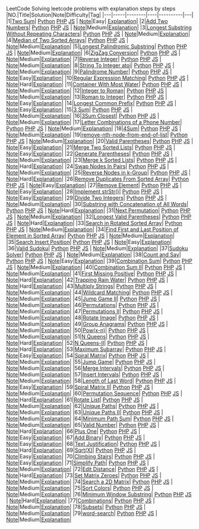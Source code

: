 LeetCode
Solving leetcode problems with explanation steps by steps
|NO.|Title|Solution|Note|Difficulty|Tag|
|---|-----|--------|----|----------|---|
|1|[Two Sum](https://leetcode.com/problems/two-sum)| [Python](Python/0001_two-sum_with_explain.py) [PHP](/PHP/0001_two-sum_with_explain.php) [JS](/JS/0001_two-sum_with_explain.js) | [Note](000.%20Two%20Sum)|Easy| [Explanation](https://leetcode.com/articles/two-sum/)|
|2|[Add Two Numbers](https://leetcode.com/problems/add-two-numbers)| [Python](Python/0002_two-sum_with_explain.py) [PHP](/PHP/0002_two-sum_with_explain.php) [JS](/JS/0002_two-sum_with_explain.js) | [Note](000.%20Two%20Sum)|Medium|[Explanation](https://leetcode.com/articles/add-two-numbers/)|
|3|[Longest Substring Without Repeating Characters](https://leetcode.com/problems/longest-substring-without-repeating-characters)| [Python](Python/0003_longest-substring-without-repeating-characters.py) [PHP](/PHP/0003_longest-substring-without-repeating-characters.php) [JS](/JS/0003_longest-substring-without-repeating-characters.js) | [Note](000.%20Two%20Sum)|Medium|[Explanation](https://leetcode.com/articles/longest-substring-without-repeating-characters/)|
|4|[Median of Two Sorted Arrays](https://leetcode.com/problems/median-of-two-sorted-arrays/)| [Python](Python/0004_median-of-two-sorted-arrays.py) [PHP](/PHP/0004_median-of-two-sorted-arrays.php) [JS](/JS/0004_median-of-two-sorted-arrays.js) | [Note](000.%20Two%20Sum)|Medium|[Explanation](https://leetcode.com/articles/median-of-two-sorted-arrays/)|
|5|[Longest Palindromic Substring](https://leetcode.com/problems/longest-palindromic-substring/)| [Python](Python/0005_longest-palindromic-substring.py) [PHP](/PHP/0005_longest-palindromic-substring.php) [JS](/JS/0005_longest-palindromic-substring.js) | [Note](000.%20Two%20Sum)|Medium|[Explanation](https://leetcode.com/articles/longest-palindromic-substring/)|
|6|[ZigZag Conversion](https://leetcode.com/problems/zigzag-conversion/)| [Python](Python/0006_zigzag-conversion.py) [PHP](/PHP/0006_zigzag-conversion.php) [JS](/JS/0006_zigzag-conversion.js) | [Note](000.%20Two%20Sum)|Medium|[Explanation](https://leetcode.com/articles/zigzag-conversion/)|
|7|[Reverse Integer](https://leetcode.com/problems/reverse-integer/)| [Python](Python/0007_reverse-integer.py) [PHP](/PHP/0007_reverse-integer.php) [JS](/JS/0007_reverse-integer.js) | [Note](000.%20Two%20Sum)|Medium|[Explanation](https://leetcode.com/articles/reverse-integer/)|
|8|[String To Integer atoi](https://leetcode.com/problems/string-to-integer-atoi/)| [Python](Python/0008_string-to-integer-atoi.py) [PHP](/PHP/0008_string-to-integer-atoi.php) [JS](/JS/0008_string-to-integer-atoi.js) | [Note](000.%20Two%20Sum)|Medium|[Explanation](https://leetcode.com/articles/string-to-integer-atoi/)|
|9|[Palindrome Number](https://leetcode.com/problems/palindrome-number/)| [Python](Python/0009_palindrome-number.py) [PHP](/PHP/0009_palindrome-number.php) [JS](/JS/0009_palindrome-number.js) | [Note](000.%20Two%20Sum)|Easy|[Explanation](https://leetcode.com/articles/string-to-integer-atoi/)|
|10|[Regular Expression Matching](https://leetcode.com/problems/regular-expression-matching/)| [Python](Python/0010_regular-expression-matching.py) [PHP](/PHP/0010_regular-expression-matching.php) [JS](/JS/0010_regular-expression-matching.js) | [Note](000.%20Two%20Sum)|Hard|[Explanation](https://leetcode.com/articles/regular-expression-matching/)|
|11|[Container With Most Water](https://leetcode.com/problems/container-with-most-water/)| [Python](Python/0011_container-with-most-water.py) [PHP](/PHP/0011_container-with-most-water.php) [JS](/JS/0011_container-with-most-water.js) | [Note](000.%20Two%20Sum)|Medium|[Explanation](https://leetcode.com/articles/container-with-most-water/)|
|12|[Integer to Roman](https://leetcode.com/problems/integer-to-roman/)| [Python](Python/0012_integer-to-roman.py) [PHP](/PHP/0012_integer-to-roman.php) [JS](/JS/0012_integer-to-roman.js) | [Note](000.%20Two%20Sum)|Medium|[Explanation](https://leetcode.com/articles/integer-to-roman/)|
|13|[Roman to Integer](https://leetcode.com/problems/roman-to-integer/)| [Python](Python/0013_roman-to-integer.py) [PHP](/PHP/0013_roman-to-integer.php) [JS](/JS/0013_roman-to-integer.js) | [Note](000.%20Two%20Sum)|Easy|[Explanation](https://leetcode.com/articles/roman-to-integer/)|
|14|[Longest Common Prefix](https://leetcode.com/problems/longest-common-prefix/)| [Python](Python/0014_longest-common-prefix.py) [PHP](/PHP/0014_longest-common-prefix.php) [JS](/JS/0014_longest-common-prefix.js) | [Note](000.%20Two%20Sum)|Easy|[Explanation](https://leetcode.com/articles/longest-common-prefix/)|
|15|[3 Sum](https://leetcode.com/problems/3sum/)| [Python](Python/0015_3sum.py) [PHP](/PHP/0015_3sum.php) [JS](/JS/0015_3sum.js) | [Note](000.%20Two%20Sum)|Medium|[Explanation](https://leetcode.com/articles/3sum/)|
|16|[3Sum Closest](https://leetcode.com/problems/3sum-closest/)| [Python](Python/0016_3sum-closest.py) [PHP](/PHP/0016_3sum-closest.php) [JS](/JS/0016_3sum-closest.js) | [Note](000.%20Two%20Sum)|Medium|[Explanation](https://leetcode.com/articles/3sum-closest/)|
|17|[Letter Combinations of a Phone Number](https://leetcode.com/problems/letter-combinations-of-a-phone-number/)| [Python](Python/0017_letter-combinations-of-a-phone-number.py) [PHP](/PHP/0017_letter-combinations-of-a-phone-number.php) [JS](/JS/0017_letter-combinations-of-a-phone-number.js) | [Note](000.%20Two%20Sum)|Medium|[Explanation](https://leetcode.com/articles/letter-combinations-of-a-phone-number/)|
|18|[4Sum](https://leetcode.com/problems/4sum/)| [Python](Python/0018_4sum.py) [PHP](/PHP/0018_4sum.php) [JS](/JS/0018_4sum.js) | [Note](000.%20Two%20Sum)|Medium|[Explanation](https://leetcode.com/articles/4sum/)|
|19|[remove-nth-node-from-end-of-list](https://leetcode.com/problems/remove-nth-node-from-end-of-list/)| [Python](Python/0019_remove-nth-node-from-end-of-list.py) [PHP](/PHP/0019_remove-nth-node-from-end-of-list.php) [JS](/JS/0019_remove-nth-node-from-end-of-list.js) | [Note](000.%20Two%20Sum)|Medium|[Explanation](https://leetcode.com/articles/remove-nth-node-from-end-of-list/)|
|20|[Valid Parentheses](https://leetcode.com/problems/valid-parentheses/)| [Python](Python/0020_valid-parentheses.py) [PHP](/PHP/0020_valid-parentheses.php) [JS](/JS/0020_valid-parentheses.js) | [Note](000.%20Two%20Sum)|Easy|[Explanation](https://leetcode.com/articles/valid-parentheses/)|
|21|[Merge Two Sorted Lists](https://leetcode.com/problems/merge-two-sorted-lists/)| [Python](Python/0021_merge-two-sorted-lists.py) [PHP](/PHP/0021_merge-two-sorted-lists.php) [JS](/JS/0021_merge-two-sorted-lists.js) | [Note](000.%20Two%20Sum)|Easy|[Explanation](https://leetcode.com/articles/merge-two-sorted-lists/)|
|22|[Generate Parentheses](https://leetcode.com/problems/generate-parentheses/)| [Python](Python/0022_generate-parentheses.py) [PHP](/PHP/0022_generate-parentheses.php) [JS](/JS/0022_generate-parentheses.js) | [Note](000.%20Two%20Sum)|Medium|[Explanation](https://leetcode.com/articles/generate-parentheses/)|
|23|[Merge k Sorted Lists](https://leetcode.com/problems/merge-k-sorted-lists/)| [Python](Python/0023_merge-k-sorted-lists.py) [PHP](/PHP/0023_merge-k-sorted-lists.php) [JS](/JS/0023_merge-k-sorted-lists.js) | [Note](000.%20Two%20Sum)|Hard|[Explanation](https://leetcode.com/articles/merge-k-sorted-lists/)|
|24|[Swap Nodes In Pairs](https://leetcode.com/problems/swap-nodes-in-pairs/)| [Python](Python/0024_swap-nodes-in-pairs.py) [PHP](/PHP/0024_swap-nodes-in-pairs.php) [JS](/JS/0024_swap-nodes-in-pairs.js) | [Note](000.%20Two%20Sum)|Medium|[Explanation](https://leetcode.com/articles/swap-nodes-in-pairs/)|
|25|[Reverse Nodes in k-Group](https://leetcode.com/problems/reverse-nodes-in-k-group/)| [Python](Python/0025_reverse-nodes-in-k-group.py) [PHP](/PHP/0025_reverse-nodes-in-k-group.php) [JS](/JS/0025_reverse-nodes-in-k-group.js) | [Note](000.%20Two%20Sum)|Hard|[Explanation](https://leetcode.com/articles/reverse-nodes-in-k-group/)|
|26|[Remove Duplicates From Sorted Array](https://leetcode.com/problems/remove-duplicates-from-sorted-array/)| [Python](Python/0026_remove-duplicates-from-sorted-array.py) [PHP](/PHP/0026_remove-duplicates-from-sorted-array.php) [JS](/JS/0026_remove-duplicates-from-sorted-array.js) | [Note](000.%20Two%20Sum)|Easy|[Explanation](https://leetcode.com/articles/remove-duplicates-from-sorted-array/)|
|27|[Remove Element](https://leetcode.com/problems/remove-element/)| [Python](Python/0027_remove-element.py) [PHP](/PHP/0027_remove-element.php) [JS](/JS/0027_remove-element.js) | [Note](000.%20Two%20Sum)|Easy|[Explanation](https://leetcode.com/articles/remove-element/)|
|28|[Implement strStr()](https://leetcode.com/problems/implement-strstr/)| [Python](Python/0028_implement-strstr.py) [PHP](/PHP/0028_implement-strstr.php) [JS](/JS/0028_implement-strstr.js) | [Note](000.%20Two%20Sum)|Easy|[Explanation](https://leetcode.com/articles/implement-strstr/)|
|29|[Divide Two Integers](https://leetcode.com/problems/divide-two-integers/)| [Python](Python/0029_divide-two-integers.py) [PHP](/PHP/0029_divide-two-integers.php) [JS](/JS/0029_divide-two-integers.js) | [Note](000.%20Two%20Sum)|Medium|[Explanation](https://leetcode.com/articles/divide-two-integers/)|
|30|[Substring with Concatenation of All Words](https://leetcode.com/problems/substring-with-concatenation-of-all-words/)| [Python](Python/0030_substring-with-concatenation-of-all-words.py) [PHP](/PHP/0030_substring-with-concatenation-of-all-words.php) [JS](/JS/0030_substring-with-concatenation-of-all-words.js) | [Note](000.%20Two%20Sum)|Hard|[Explanation](https://leetcode.com/articles/substring-with-concatenation-of-all-words/)|
|31|[Next Permutation](https://leetcode.com/problems/next-permutation/)| [Python](Python/0031_next-permutation.py) [PHP](/PHP/0031_next-permutation.php) [JS](/JS/0031_next-permutation.js) | [Note](000.%20Two%20Sum)|Medium|[Explanation](https://leetcode.com/articles/next-permutation/)|
|32|[Longest Valid Parentheses](https://leetcode.com/problems/longest-valid-parentheses/)| [Python](Python/0032_longest-valid-parentheses.py) [PHP](/PHP/0032_longest-valid-parentheses.php) [JS](/JS/0032_longest-valid-parentheses.js) | [Note](000.%20Two%20Sum)|Hard|[Explanation](https://leetcode.com/articles/longest-valid-parentheses/)|
|33|[Search in Rotated Sorted Array](https://leetcode.com/problems/search-in-rotated-sorted-array/)| [Python](Python/0033_search-in-rotated-sorted-array.py) [PHP](/PHP/0033_search-in-rotated-sorted-array.php) [JS](/JS/0033_search-in-rotated-sorted-array.js) | [Note](000.%20Two%20Sum)|Medium|[Explanation](https://leetcode.com/articles/search-in-rotated-sorted-array/)|
|34|[Find First and Last Position of Element in Sorted Array](https://leetcode.com/problems/search-in-rotated-sorted-array/)| [Python](Python/0034_find-first-and-last-position-of-element-in-sorted-array.py) [PHP](/PHP/0034_find-first-and-last-position-of-element-in-sorted-array.php) [JS](/JS/0034_find-first-and-last-position-of-element-in-sorted-array.js) | [Note](000.%20Two%20Sum)|Medium|[Explanation](https://leetcode.com/articles/find-first-and-last-position-of-element-in-sorted-array/)|
|35|[Search Insert Position](https://leetcode.com/problems/search-insert-position/)| [Python](Python/0035_search-insert-position.py) [PHP](/PHP/0035_search-insert-position.php) [JS](/JS/0035_find-first-and-last-position-of-element-in-sorted-array.js) | [Note](000.%20Two%20Sum)|Easy|[Explanation](https://leetcode.com/articles/find-first-and-last-position-of-element-in-sorted-array/)|
|36|[Valid Sudoku](https://leetcode.com/problems/valid-sudoku/)| [Python](Python/0036_valid-sudoku.py) [PHP](/PHP/0036_valid-sudoku.php) [JS](/JS/0036_valid-sudoku.js) | [Note](000.%20Two%20Sum)|Medium|[Explanation](https://leetcode.com/articles/valid-sudoku/)|
|37|[Sudoku Solver](https://leetcode.com/problems/sudoku-solver/)| [Python](Python/0037_sudoku-solver.py) [PHP](/PHP/0037_sudoku-solver.php) [JS](/JS/0037_sudoku-solver.js) | [Note](000.%20Two%20Sum)|Medium|[Explanation](https://leetcode.com/articles/sudoku-solver/)|
|38|[Count and Say](https://leetcode.com/problems/count-and-say/)| [Python](Python/0038_count-and-say.py) [PHP](/PHP/0038_count-and-say.php) [JS](/JS/0038_count-and-say.js) | [Note](000.%20Two%20Sum)|Easy|[Explanation](https://leetcode.com/articles/count-and-say/)|
|39|[Combination Sum](https://leetcode.com/problems/combination-sum/)| [Python](Python/0039_combination-sum.py) [PHP](/PHP/0039_combination-sum.php) [JS](/JS/0039_combination-sum.js) | [Note](000.%20Two%20Sum)|Medium|[Explanation](https://leetcode.com/articles/combination-sum/)|
|40|[Combination Sum II](https://leetcode.com/problems/combination-sum-ii/)| [Python](Python/0040_combination-sum-ii.py) [PHP](/PHP/0040_combination-sum-ii.php) [JS](/JS/0040_combination-sum-ii.js) | [Note](000.%20Two%20Sum)|Medium|[Explanation](https://leetcode.com/articles/combination-sum-ii/)|
|41|[First Missing Positive](https://leetcode.com/problems/first-missing-positive/)| [Python](Python/0041_first-missing-positive.py) [PHP](/PHP/0041_first-missing-positive.php) [JS](/JS/0041_first-missing-positive.js) | [Note](000.%20Two%20Sum)|Hard|[Explanation](https://leetcode.com/articles/first-missing-positive/)|
|42|[Trapping Rain Water](https://leetcode.com/problems/trapping-rain-water/)| [Python](Python/0042_trapping-rain-water.py) [PHP](/PHP/0042_trapping-rain-water.php) [JS](/JS/0042_trapping-rain-water.js) | [Note](000.%20Two%20Sum)|Hard|[Explanation](https://leetcode.com/articles/trapping-rain-water/)|
|43|[Multiply Strings](https://leetcode.com/problems/multiply-strings/)| [Python](Python/0043_multiply-strings.py) [PHP](/PHP/0043_multiply-strings.php) [JS](/JS/0043_multiply-strings.js) | [Note](000.%20Two%20Sum)|Medium|[Explanation](https://leetcode.com/articles/multiply-strings/)|
|44|[Wildcard Matching](https://leetcode.com/problems/wildcard-matching/)| [Python](Python/0044_wildcard-matching.py) [PHP](/PHP/0044_wildcard-matching.php) [JS](/JS/0044_wildcard-matching.js) | [Note](000.%20Two%20Sum)|Medium|[Explanation](https://leetcode.com/articles/wildcard-matching/)|
|45|[Jump Game II](https://leetcode.com/problems/jump-game-ii/)| [Python](Python/0045_jump-game-ii.py) [PHP](/PHP/0045_jump-game-ii.php) [JS](/JS/0045_jump-game-ii.js) | [Note](000.%20Two%20Sum)|Medium|[Explanation](https://leetcode.com/articles/jump-game-ii/)|
|46|[Permutations](https://leetcode.com/problems/permutations/)| [Python](Python/0046_permutations.py) [PHP](/PHP/0046_permutations.php) [JS](/JS/0046_permutations.js) | [Note](000.%20Two%20Sum)|Medium|[Explanation](https://leetcode.com/articles/permutations/)|
|47|[Permutations II](https://leetcode.com/problems/permutations-ii/)| [Python](Python/0047_permutations-ii.py) [PHP](/PHP/0047_permutations-ii.php) [JS](/JS/0047_permutations-ii.js) | [Note](000.%20Two%20Sum)|Medium|[Explanation](https://leetcode.com/articles/permutations-ii/)|
|48|[Rotate Image](https://leetcode.com/problems/rotate-image/)| [Python](Python/0048_rotate-image.py) [PHP](/PHP/0048_rotate-image.php) [JS](/JS/0048_rotate-image.js) | [Note](000.%20Two%20Sum)|Medium|[Explanation](https://leetcode.com/articles/rotate-image/)|
|49|[Group Anagrams](https://leetcode.com/problems/group-anagrams/)| [Python](Python/0049_group-anagrams.py) [PHP](/PHP/0049_group-anagrams.php) [JS](/JS/0049_group-anagrams.js) | [Note](000.%20Two%20Sum)|Medium|[Explanation](https://leetcode.com/articles/group-anagrams/)|
|50|[Pow(x-n)](https://leetcode.com/problems/powx-n/)| [Python](Python/0050_powx-n.py) [PHP](/PHP/0050_powx-n.php) [JS](/JS/0050_powx-n.js) | [Note](000.%20Two%20Sum)|Medium|[Explanation](https://leetcode.com/articles/powx-n/)|
|51|[N Queens](https://leetcode.com/problems/n-queens/)| [Python](Python/0051_n-queens.py) [PHP](/PHP/0051_n-queens.php) [JS](/JS/0051_n-queens.js) | [Note](000.%20Two%20Sum)|Hard|[Explanation](https://leetcode.com/articles/n-queens/)|
|52|[N Queens-II](https://leetcode.com/problems/n-queens-ii/)| [Python](Python/0052_n-queens-ii.py) [PHP](/PHP/0052_n-queens-ii.php) [JS](/JS/0052_n-queens-ii.js) | [Note](000.%20Two%20Sum)|Hard|[Explanation](https://leetcode.com/articles/n-queens-ii/)|
|53|[Maximum Subarray](https://leetcode.com/problems/maximum-subarray/)| [Python](Python/0053_maximum-subarray.py) [PHP](/PHP/0053_maximum-subarray.php) [JS](/JS/0053_maximum-subarray.js) | [Note](000.%20Two%20Sum)|Easy|[Explanation](https://leetcode.com/articles/maximum-subarray/)|
|54|[Spiral Matrix](https://leetcode.com/problems/spiral-matrix/)| [Python](Python/0054_spiral-matrix.py) [PHP](/PHP/0054_spiral-matrix.php) [JS](/JS/0054_spiral-matrix.js) | [Note](000.%20Two%20Sum)|Medium|[Explanation](https://leetcode.com/articles/spiral-matrix/)|
|55|[Jump Game](https://leetcode.com/problems/jump-game/)| [Python](Python/0055_jump-game.py) [PHP](/PHP/0055_jump-game.php) [JS](/JS/0055_jump-game.js) | [Note](000.%20Two%20Sum)|Medium|[Explanation](https://leetcode.com/articles/jump-game/)|
|56|[Merge Intervals](https://leetcode.com/problems/merge-intervals/)| [Python](Python/0056_merge-intervals.py) [PHP](/PHP/0056_merge-intervals.php) [JS](/JS/0056_merge-intervals.js) | [Note](000.%20Two%20Sum)|Medium|[Explanation](https://leetcode.com/articles/merge-intervals/)|
|57|[Insert Intervals](https://leetcode.com/problems/insert-intervals/)| [Python](Python/0057_insert-intervals.py) [PHP](/PHP/0057_insert-intervals.php) [JS](/JS/0057_insert-intervals.js) | [Note](000.%20Two%20Sum)|Medium|[Explanation](https://leetcode.com/articles/insert-intervals/)|
|58|[Length of Last Word](https://leetcode.com/problems/length-of-last-word/)| [Python](Python/0058_length-of-last-word.py) [PHP](/PHP/0058_length-of-last-word.php) [JS](/JS/0058_length-of-last-word.js) | [Note](000.%20Two%20Sum)|Easy|[Explanation](https://leetcode.com/articles/length-of-last-word/)|
|59|[Spiral Matrix II](https://leetcode.com/problems/spiral-matrix-ii/)| [Python](Python/0059_spiral-matrix-ii.py) [PHP](/PHP/0059_spiral-matrix-ii.php) [JS](/JS/0059_spiral-matrix-ii.js) | [Note](000.%20Two%20Sum)|Medium|[Explanation](https://leetcode.com/articles/spiral-matrix-ii/)|
|60|[Permutation Sequence](https://leetcode.com/problems/permutation-sequence/)| [Python](Python/0060_permutation-sequence.py) [PHP](/PHP/0060_permutation-sequence.php) [JS](/JS/0060_permutation-sequence.js) | [Note](000.%20Two%20Sum)|Hard|[Explanation](https://leetcode.com/articles/permutation-sequence/)|
|61|[Rotate List](https://leetcode.com/problems/rotate-list/)| [Python](Python/0061_rotate-list.py) [PHP](/PHP/0061_rotate-list.php) [JS](/JS/0061_rotate-list.js) | [Note](000.%20Two%20Sum)|Medium|[Explanation](https://leetcode.com/articles/rotate-list/)|
|62|[Unique Paths](https://leetcode.com/problems/unique-paths/)| [Python](Python/0062_unique-paths.py) [PHP](/PHP/0062_unique-paths.php) [JS](/JS/0062_unique-paths.js) | [Note](000.%20Two%20Sum)|Medium|[Explanation](https://leetcode.com/articles/unique-paths/)|
|63|[Unique Paths II](https://leetcode.com/problems/unique-paths-ii/)| [Python](Python/0063_unique-paths-ii.py) [PHP](/PHP/0063_unique-paths-ii.php) [JS](/JS/0063_unique-paths-ii.js) | [Note](000.%20Two%20Sum)|Medium|[Explanation](https://leetcode.com/articles/unique-paths-ii/)|
|64|[Minimum Path Sum](https://leetcode.com/problems/minimum-path-sum/)| [Python](Python/0064_minimum-path-sum.py) [PHP](/PHP/0064_minimum-path-sum.php) [JS](/JS/0064_minimum-path-sum.js) | [Note](000.%20Two%20Sum)|Medium|[Explanation](https://leetcode.com/articles/minimum-path-sum/)|
|65|[Valid Number](https://leetcode.com/problems/valid-number/)| [Python](Python/0065_valid-number.py) [PHP](/PHP/0065_valid-number.php) [JS](/JS/0065_valid-number.js) | [Note](000.%20Two%20Sum)|Hard|[Explanation](https://leetcode.com/articles/valid-number/)|
|66|[Plus One](https://leetcode.com/problems/plus-one/)| [Python](Python/0066_plus-one.py) [PHP](/PHP/0066_plus-one.php) [JS](/JS/0066_plus-one.js) | [Note](000.%20Two%20Sum)|Easy|[Explanation](https://leetcode.com/articles/plus-one/)|
|67|[Add Binary](https://leetcode.com/problems/add-binary/)| [Python](Python/0067_add-binary.py) [PHP](/PHP/0067_add-binary.php) [JS](/JS/0067_add-binary.js) | [Note](000.%20Two%20Sum)|Easy|[Explanation](https://leetcode.com/articles/add-binary/)|
|68|[Text Justification](https://leetcode.com/problems/text-justification/)| [Python](Python/0068_text-justification.py) [PHP](/PHP/0068_text-justification.php) [JS](/JS/0068_text-justification.js) | [Note](000.%20Two%20Sum)|Hard|[Explanation](https://leetcode.com/articles/text-justification/)|
|69|[Sqrt(X)](https://leetcode.com/problems/sqrtx/)| [Python](Python/0069_sqrtx.py) [PHP](/PHP/0069_sqrtx.php) [JS](/JS/0069_sqrtx.js) | [Note](000.%20Two%20Sum)|Easy|[Explanation](https://leetcode.com/articles/sqrtx/)|
|70|[Climbing Stairs](https://leetcode.com/problems/climbing-stairs/)| [Python](Python/0070_climbing-stairs.py) [PHP](/PHP/0070_climbing-stairs.php) [JS](/JS/0070_climbing-stairs.js) | [Note](000.%20Two%20Sum)|Easy|[Explanation](https://leetcode.com/articles/climbing-stairs/)|
|71|[Simplify Path](https://leetcode.com/problems/simplify-path/)| [Python](Python/0071_simplify-path.py) [PHP](/PHP/0071_simplify-path.php) [JS](/JS/0071_simplify-path.js) | [Note](000.%20Two%20Sum)|Medium|[Explanation](https://leetcode.com/articles/simplify-path/)|
|72|[Edit Distance](https://leetcode.com/problems/edit-distance/)| [Python](Python/0072_edit-distance.py) [PHP](/PHP/0072_edit-distance.php) [JS](/JS/0072_edit-distance.js) | [Note](000.%20Two%20Sum)|Hard|[Explanation](https://leetcode.com/articles/edit-distance/)|
|73|[Set Matrix Zeroes](https://leetcode.com/problems/set-matrix-zeroes/)| [Python](Python/0073_set-matrix-zeroes.py) [PHP](/PHP/0073_set-matrix-zeroes.php) [JS](/JS/0073_set-matrix-zeroes.js) | [Note](000.%20Two%20Sum)|Medium|[Explanation](https://leetcode.com/articles/set-matrix-zeroes/)|
|74|[Search a 2D Matrix](https://leetcode.com/problems/search-a-2d-matrix/)| [Python](Python/0074_search-a-2d-matrix.py) [PHP](/PHP/0074_search-a-2d-matrix.php) [JS](/JS/0074_search-a-2d-matrix.js) | [Note](000.%20Two%20Sum)|Medium|[Explanation](https://leetcode.com/articles/search-a-2d-matrix/)|
|75|[Sort Colors](https://leetcode.com/problems/sort-colors/)| [Python](Python/0075_sort-colors.py) [PHP](/PHP/0075_sort-colors.php) [JS](/JS/0075_sort-colors.js) | [Note](000.%20Two%20Sum)|Medium|[Explanation](https://leetcode.com/articles/sort-colors/)|
|76|[Minimum Window Substring](https://leetcode.com/problems/minimum-window-substring/)| [Python](Python/0076_minimum-window-substring.py) [PHP](/PHP/0076_minimum-window-substring.php) [JS](/JS/0076_minimum-window-substring.js) | [Note](000.%20Two%20Sum)|Hard|[Explanation](https://leetcode.com/articles/minimum-window-substring/)|
|77|[Combinations](https://leetcode.com/problems/combinations/)| [Python](Python/0077_combinations.py) [PHP](/PHP/0077_combinations.php) [JS](/JS/0077_combinations.js) | [Note](000.%20Two%20Sum)|Medium|[Explanation](https://leetcode.com/articles/combinations/)|
|78|[Subsets](https://leetcode.com/problems/subsets/)| [Python](Python/0078_subsets.py) [PHP](/PHP/0078_subsets.php) [JS](/JS/0078_subsets.js) | [Note](000.%20Two%20Sum)|Medium|[Explanation](https://leetcode.com/articles/subsets/)|
|79|[word-search](https://leetcode.com/problems/word-search/)| [Python](Python/0079_word-search.py) [PHP](/PHP/0079_word-search.php) [JS](/JS/0079_word-search.js) | [Note](000.%20Two%20Sum)|Medium|[Explanation](https://leetcode.com/articles/word-search/)|

